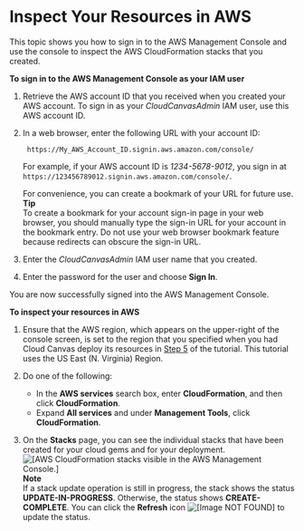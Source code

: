 # Inspect Your Resources in AWS<a name="cloud-canvas-tutorial-inspect"></a>

This topic shows you how to sign in to the AWS Management Console and use the console to inspect the AWS CloudFormation stacks that you created\.

**To sign in to the AWS Management Console as your IAM user**

1. Retrieve the AWS account ID that you received when you created your AWS account\. To sign in as your *CloudCanvasAdmin* IAM user, use this AWS account ID\.

1. In a web browser, enter the following URL with your account ID:

   ```
    https://My_AWS_Account_ID.signin.aws.amazon.com/console/
   ```

    For example, if your AWS account ID is *1234\-5678\-9012*, you sign in at `https://123456789012.signin.aws.amazon.com/console/`\.

   For convenience, you can create a bookmark of your URL for future use\.
**Tip**  
To create a bookmark for your account sign\-in page in your web browser, you should manually type the sign\-in URL for your account in the bookmark entry\. Do not use your web browser bookmark feature because redirects can obscure the sign\-in URL\. 

1. Enter the *CloudCanvasAdmin* IAM user name that you created\.

1. Enter the password for the user and choose **Sign In**\.

You are now successfully signed into the AWS Management Console\. 

**To inspect your resources in AWS**

1. Ensure that the AWS region, which appears on the upper\-right of the console screen, is set to the region that you specified when you had Cloud Canvas deploy its resources in [Step 5](cloud-canvas-tutorial.md#cloud-canvas-tutorial-upload-resources-to-aws-and-create-a-deployment) of the tutorial\. This tutorial uses the US East \(N\. Virginia\) Region\.

1. Do one of the following:
   + In the **AWS services** search box, enter **CloudFormation**, and then click **CloudFormation**\.
   + Expand **All services** and under **Management Tools**, click **CloudFormation**\.

1. On the **Stacks** page, you can see the individual stacks that have been created for your cloud gems and for your deployment\.  
![\[AWS CloudFormation stacks visible in the AWS Management Console.\]](http://docs.aws.amazon.com/lumberyard/latest/userguide/images/cloud-canvas-tutorial-cfn-stacks.png)
**Note**  
If a stack update operation is still in progress, the stack shows the status **UPDATE\-IN\-PROGRESS**\. Otherwise, the status shows **CREATE\-COMPLETE**\. You can click the **Refresh** icon ![\[Image NOT FOUND\]](http://docs.aws.amazon.com/lumberyard/latest/userguide/images/cloud-canvas-tutorial-cfn-stacks-refresh.png) to update the status\.